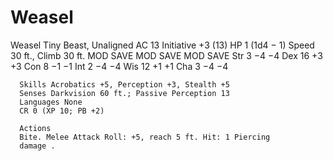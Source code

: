 # Weasel

Weasel
      Tiny Beast, Unaligned
      AC 13 		                   Initiative +3 (13)
      HP 1 (1d4 − 1)
      Speed 30 ft., Climb 30 ft.
                MOD SAVE             MOD SAVE             MOD SAVE
      Str 3 −4 −4          Dex 16 +3 +3          Con 8 −1 −1
      Int 2 −4 −4          Wis 12 +1 +1          Cha 3 −4 −4

      Skills Acrobatics +5, Perception +3, Stealth +5
      Senses Darkvision 60 ft.; Passive Perception 13
      Languages None
      CR 0 (XP 10; PB +2)

      Actions
      Bite. Melee Attack Roll: +5, reach 5 ft. Hit: 1 Piercing
      damage .
